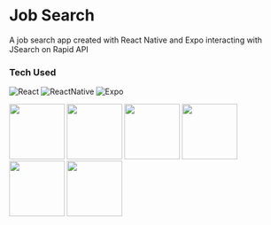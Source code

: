 # Job Search
A job search app created with React Native and Expo interacting with JSearch on Rapid API

### Tech Used
![React](https://img.shields.io/badge/React-20232A?style=for-the-badge&logo=react&logoColor=61DAFB)
![ReactNative](https://img.shields.io/badge/React_Native-20232A?style=for-the-badge&logo=react&logoColor=61DAFB)
![Expo](https://img.shields.io/badge/Expo-1B1F23?style=for-the-badge&logo=expo&logoColor=white)

<img src="https://user-images.githubusercontent.com/18265165/233272507-2bf331e9-cfd0-49b0-b74b-9ad96a37e1d7.png" width="100">
<img src="https://user-images.githubusercontent.com/18265165/233272514-e1b5bce7-34a1-4828-b2c4-6bd909910241.png" width="100">
<img src="https://user-images.githubusercontent.com/18265165/233272516-62c2c9be-a389-4b27-b662-b8f6d2213c6f.png" width="100">
<img src="https://user-images.githubusercontent.com/18265165/233272517-dc99c546-be31-4ba8-9928-edd728788659.png" width="100">
<img src="https://user-images.githubusercontent.com/18265165/233272526-f3e23c12-5958-42c4-8d50-6f45b0d4d4ae.png" width="100">
<img src="https://user-images.githubusercontent.com/18265165/233272527-2f372126-1fee-49e9-94b8-db68da81bc84.png" width="100">
